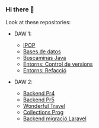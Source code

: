 ### Hi there 👋
Look at these repositories:
- DAW 1:
  - [IPOP](https://github.com/mhornos/daw-ipop)
  - [Bases de datos](https://github.com/mhornos/DAW1-BD)
  - [Buscaminas Java](https://github.com/mhornos/Buscaminas)
  - [Entorns: Control de versions](https://github.com/mhornos/Entorns_Git)
  - [Entorns: Refacció](https://github.com/mhornos/practicaRefaccio)

- DAW 2:
   - [Backend Pr4](https://github.com/mhornos/ServidorPr4)
   - [Backend Pr5](https://github.com/mhornos/Pr5Backend-mhornos)
   - [Wonderful Travel](https://github.com/mhornos/wonderful_travel)
   - [Collections Prog](https://github.com/mhornos/mhornosCollections)
   - [Backend migració Laravel](https://github.com/mhornos/pr7)
